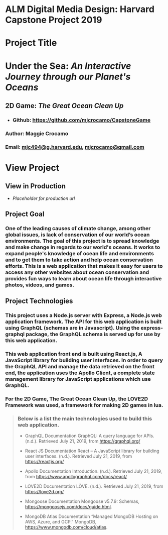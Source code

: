 # **ALM Digital Media Design**: Harvard Capstone Project 2019

# **Project Title**

# Under the Sea: _An Interactive Journey through our Planet's Oceans_

## **2D Game**: _The Great Ocean Clean Up_

- ### Github: https://github.com/mjcrocamo/CapstoneGame

### **Author**: Maggie Crocamo

### **Email**: mjc494@g.harvard.edu, mjcrocamo@gmail.com

# **View Project**

## View in Production

- _Placeholder for production url_

## **Project Goal**

### One of the leading causes of climate change, among other global issues, is lack of conservation of our world’s ocean environments. The goal of this project is to spread knowledge and make change in regards to our world's oceans. It works to expand people's knowledge of ocean life and environments and to get them to take action and help ocean conservation efforts. This is a web application that makes it easy for users to access any other websites about ocean conservation and provides fun ways to learn about ocean life through interactive photos, videos, and games.

## **Project Technologies**

### This project uses a **Node.js** server with **Express**, a **Node.js** web application framework. The API for this web application is built using **GraphQL** (schemas are in Javascript). Using the express-graphql package, the **GraphQL** schema is served up for use by this web application.

### This web application front end is built using **React.js**, A JavaScript library for building user interfaces. In order to query the **GraphQL** API and manage the data retrieved on the front end, the application uses the **Apollo Client**, a complete state management library for JavaScript applications which use **GraphQL**.

### For the 2D Game, **The Great Ocean Clean Up**, the **LOVE2D** Framework was used, a framework for making 2D games in lua.

> ### Below is a list the main technologies used to build this web application.
>
> - GraphQL Documentation
>   GraphQL: A query language for APIs. (n.d.). Retrieved July 21, 2019, from https://graphql.org/
>
> - React JS Documentation
>   React – A JavaScript library for building user interfaces. (n.d.). Retrieved July 21, 2019, from https://reactjs.org/
>
> - Apollo Documentation
>   Introduction. (n.d.). Retrieved July 21, 2019, from https://www.apollographql.com/docs/react/
>
> - LOVE2D Documentation
>   LÖVE. (n.d.). Retrieved July 21, 2019, from https://love2d.org/
>
> - Mongoose Documentation
>   Mongoose v5.7.9: Schemas, https://mongoosejs.com/docs/guide.html.
>
> - MongoDB Atlas Documentation
>   “Managed MongoDB Hosting on AWS, Azure, and GCP.” MongoDB, https://www.mongodb.com/cloud/atlas.
